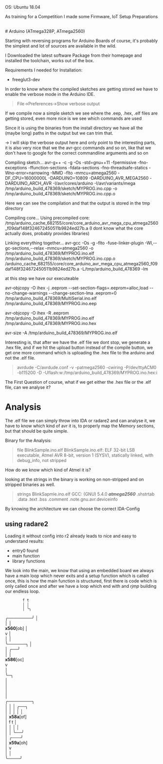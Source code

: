 
OS: Ubuntu 18.04

As training for a Competition I made some Firmware, IoT Setup Preparations

<br/>
# Arduino (ATmega328P, ATmega2560)

Starting with reversing programs for Arduino Boards of course, it's probably the
simplest and lot of sources are available in the wild.

I Downloaded the latest software Package from their homepage and installed the 
toolchain, works out of the box.

Requirements I needed for Installation:
  * freeglut3-dev

In order to know where the compiled sketches are getting stored we have to 
enable the verbose mode in the Arduino IDE.
  > File->Preferences->Show verbose output

If we compile now a simple sketch we see where the .eep, .hex, .elf files are
getting stored, even more nice is we see which commands are used

Since it is using the binaries from the install directory we have all the 
(maybe long) paths in the output but we can trim that.

-> I will skip the verbose output here and only point to the interesting parts,
   it is also very nice that we the avr-gcc commands and so on, like that we
   don't have to google for the correct commandline arguments and so on



Compiling sketch...
avr-g++ -c -g -Os -std=gnu++11 -fpermissive -fno-exceptions -ffunction-sections -fdata-sections -fno-threadsafe-statics -Wno-error=narrowing -MMD -flto -mmcu=atmega2560 -DF_CPU=16000000L -DARDUINO=10809 -DARDUINO_AVR_MEGA2560 -DARDUINO_ARCH_AVR -I/avr/cores/arduino -I/avr/variants/mega /tmp/arduino_build_478369/sketch/MYPROG.ino.cpp -o /tmp/arduino_build_478369/sketch/MYPROG.ino.cpp.o

Here we can see the compilation and that the output is stored in the tmp directory


Compiling core...
Using precompiled core: /tmp/arduino_cache_682155/core/core_arduino_avr_mega_cpu_atmega2560_f09daf148f324672450511b9824ed27b.a
(I dont know what the core actually does, probably provides libraries)

Linking everything together...
avr-gcc -Os -g -flto -fuse-linker-plugin -Wl,--gc-sections,--relax -mmcu=atmega2560 -o /tmp/arduino_build_478369/MYPROG.ino.elf /tmp/arduino_build_478369/sketch/MYPROG.ino.cpp.o /arduino_cache_682155/core/core_arduino_avr_mega_cpu_atmega2560_f09daf148f324672450511b9824ed27b.a -L/tmp/arduino_build_478369 -lm

at this step we have our executeable

avr-objcopy -O ihex -j .eeprom --set-section-flags=.eeprom=alloc,load --no-change-warnings --change-section-lma .eeprom=0 /tmp/arduino_build_478369/MultiSerial.ino.elf /tmp/arduino_build_478369/MYPROG.ino.eep

avr-objcopy -O ihex -R .eeprom /tmp/arduino_build_478369/MYPROG.ino.elf /tmp/arduino_build_478369/MYPROG.ino.hex

avr-size -A /tmp/arduino_build_478369/MYPROG.ino.elf


Interesting is, that after we have the .elf file we dont stop, we generate a 
.hex file, and if we hit the upload button instead of the compile button, we
get one more command which is uploading the .hex file to the arduino and 
not the .elf file.

> avrdude -C/avrdude.conf -v -patmega2560 -cwiring -P/dev/ttyACM0 -b115200 -D -Uflash:w:/tmp/arduino_build_478369/MYPROG.ino.hex:i


The First Question of course, what if we get either the .hex file or the .elf 
file, can we analyse it? 


# Analysis

The .elf file we can simply throw into IDA or radare2 and can analyse it, we 
have to know which kind of avr it is, to properly map the Memory sections, but
that should be quite simple.

Binary for the Analysis:

> file BlinkSample.ino.elf
> BlinkSample.ino.elf: ELF 32-bit LSB executable, Atmel AVR 8-bit, version 1 (SYSV), statically linked, with debug_info, not stripped

How do we know which kind of Atmel it is?

looking at the strings in the binary is working on non-stripped and on stripped
binaries as well.

> strings BlinkSapmle.ino.elf
> GCC: (GNU) 5.4.0
> ***atmega2560***
> .shstrtab
> .data
> .text
> .bss
> .comment
> .note.gnu.avr.deviceinfo

By knowing the architecture we can choose the correct IDA-Config

## using radare2 

Loading it without config into r2 already leads to nice and easy to understand
results:

* entry0 found
* main function
* library functions 

We look into the main, we know that using an embedded board we always have a 
main loop which never exits and a setup function which is called once, this
is how the main function is structured, first there is code which is only 
called once and after we have a loop which end with and *rjmp* building our
endless loop.

                                      
            f t                                                                          
            │ │                                                                          
            │ ╰╮                                                                         
   ╭────────╯  │                                                                         
   │           │                                                                         
  __x560__[ob] │                                                                         
   v           │                                                                         
   │           │                                                                         
   ╰──────╮    │                                                                         
          │ ╭──╯                                                                         
          │ │                                                                            
       __x586__[oc]                                                                      
        v                                                                                
        │                                                                                
        ╰─╮                                                                              
          │                                                                              
          │                                                                              
          │                                                                              
          │                                                                              
   ╭────────╮                                                                            
   │      │ │ ╭──╮                                                                       
   │      │ │ │  │                                                                       
   │   __x58a__[of]                                                                      
   │        f t  │                                                                       
   │        │ │  │                                                                       
   │        │ ╰──╯                                                                       
   │    ╭───╯                                                                            
   │   __x59a__[oh]                                                                      
   │    v                                                                                
   │    │                                                                                
   ╰────╯                                                                                
                                                                                         
                                                                                         
              
